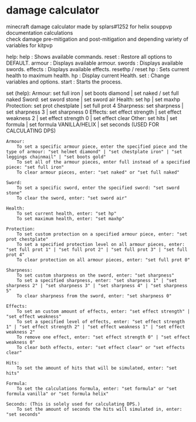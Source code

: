 # damage calculator
minecraft damage calculator made by splars#1252 for helix souppvp documentation calculations</br>
check damage pre-mitigation and post-mitigation and depending variety of variables for kitpvp

help:
    help : Shows available commands.
    reset : Restore all options to DEFAULT.
    armour : Displays available armour.
    swords : Displays available swords.
    effects : Displays available effects.
    resethp / reset hp : Sets current health to maximum health.
    hp : Display current Health.
    set : Change variables and options.
    start : Starts the process.

set (help):
    Armour: set full iron | set boots diamond | set naked / set full naked
    Sword: set sword stone | set sword air
    Health: set hp | set maxhp
    Protection: set prot chestplate | set full prot 4
    Sharpness: set sharpness | set sharpness 3 | set sharpness 0
    Effects: set effect strength | set effect weakness 2 | set effect strength 0 | set effect clear
    Other: set hits | set formula | set formula VANILLA/HELIX | set seconds (USED FOR CALCULATING DPS)

    Armour:
        To set a specific armour piece, enter the specified piece and the type of armour: "set helmet diamond" | "set chestplate iron" | "set leggings chainmail" | "set boots gold"
        To set all of the armour pieces, enter full instead of a specified piece: "set full iron"
        To clear armour pieces, enter: "set naked" or "set full naked"

    Sword:
        To set a specific sword, enter the specified sword: "set sword stone"
        To clear the sword, enter: "set sword air"

    Health:
        To set current health, enter: "set hp"
        To set maximum health, enter: "set maxhp"

    Protection:
        To set custom protection on a specified armour piece, enter: "set prot chestplate"
        To set a specified protection level on all armour pieces, enter: "set full prot 1" | "set full prot 2" | "set full prot 3" | "set full prot 4"
        To clear protection on all armour pieces, enter: "set full prot 0"

    Sharpness:
        To set custom sharpness on the sword, enter: "set sharpness"
        To set a specified sharpness, enter: "set sharpness 1" | "set sharpness 2" | "set sharpness 3" | "set sharpness 4" | "set sharpness 5"
        To clear sharpness from the sword, enter: "set sharpness 0"

    Effects:
        To set an custom amount of effects, enter: "set effect strength" | "set effect weakness"
        To set a specified level of effects, enter: "set effect strength 1" | "set effect strength 2" | "set effect weakness 1" | "set effect weakness 2"
        To remove one effect, enter: "set effect strength 0" | "set effect weakness 0"
        To clear both effects, enter: "set effect clear" or "set effects clear"

    Hits:
        To set the amount of hits that will be simulated, enter: "set hits"

    Formula:
        To set the calculations formula, enter: "set formula" or "set formula vanilla" or "set formula helix"

    Seconds: (This is solely used for calculating DPS.)
        To set the amount of seconds the hits will simulated in, enter: "set seconds"
